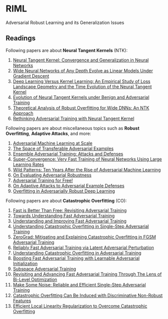 # RIML
Adversarial Robust Learning and its Generalization Issues 

## Readings
Following papers are about **Neural Tangent Kernels** (NTK):
1.  [Neural Tangent Kernel: Convergence and Generalization in Neural Networks](https://arxiv.org/abs/1806.07572)
2.  [Wide Neural Networks of Any Depth Evolve as Linear Models Under Gradient Descent](https://arxiv.org/abs/1902.06720)
3.  [Deep Learning Versus Kernel Learning: An Empirical Study of Loss Landscape Geometry and the Time Evolution of the Neural Tangent Kernel](https://arxiv.org/abs/2010.15110)
4.  [Evolution of Neural Tangent Kernels under Benign and Adversarial Training](https://arxiv.org/abs/2210.12030)
5.  [Theoretical Analysis of Robust Overfitting for Wide DNNs: An NTK Approach](https://arxiv.org/abs/2310.06112)
6.  [Rethinking Adversarial Training with Neural Tangent Kernel](https://arxiv.org/pdf/2312.02236)

Following papers are about miscellaneous topics such as **Robust Overfitting**, **Adaptive Attacks**, and more:
1.  [Adversarial Machine Learning at Scale](https://arxiv.org/abs/1611.01236)
2.  [The Space of Transferable Adversarial Examples](https://arxiv.org/abs/1704.03453)
3.  [Ensemble Adversarial Training: Attacks and Defenses](https://arxiv.org/abs/1705.07204)
4.  [Super-Convergence: Very Fast Training of Neural Networks Using Large Learning Rates](https://arxiv.org/abs/1708.07120)
5.  [Wild Patterns: Ten Years After the Rise of Adversarial Machine Learning](https://arxiv.org/abs/1712.03141)
6.  [On Evaluating Adversarial Robustness](https://arxiv.org/abs/1902.06705)
7.  [Adversarial Training for Free!](https://arxiv.org/abs/1904.12843)
8.  [On Adaptive Attacks to Adversarial Example Defenses](https://arxiv.org/pdf/2002.08347)
9.  [Overfitting in Adversarially Robust Deep Learning](https://arxiv.org/abs/2002.11569)

Following papers are about **Catastrophic Overfitting** (CO):

1.  [Fast is Better Than Free: Revisiting Adversarial Training](https://arxiv.org/abs/2001.03994)
2.  [Towards Understanding Fast Adversarial Training](https://arxiv.org/abs/2006.03089)
3.  [Understanding and Improving Fast Adversarial Training](https://arxiv.org/abs/2007.02617)
4.  [Understanding Catastrophic Overfitting in Single-Step Adversarial Training](https://arxiv.org/abs/2010.01799)
5.  [ZeroGrad: Mitigating and Explaining Catastrophic Overfitting in FGSM Adversarial Training](https://arxiv.org/abs/2103.15476)
6.  [Reliably Fast Adversarial Training via Latent Adversarial Perturbation](https://arxiv.org/abs/2104.01575)
7.  [Understanding Catastrophic Overfitting in Adversarial Training](https://arxiv.org/abs/2105.02942)
8.  [Boosting Fast Adversarial Training with Learnable Adversarial Initialization](https://arxiv.org/abs/2110.05007)
9.  [Subspace Adversarial Training](https://arxiv.org/abs/2111.12229)
10. [Revisiting and Advancing Fast Adversarial Training Through The Lens of Bi-Level Optimization](https://arxiv.org/abs/2112.12376)
11. [Make Some Noise: Reliable and Efficient Single-Step Adversarial Training](https://arxiv.org/abs/2202.01181)
12. [Catastrophic Overfitting Can Be Induced with Discriminative Non-Robust Features](https://arxiv.org/abs/2206.08242)
13. [Efficient Local Linearity Regularization to Overcome Catastrophic Overfitting](https://arxiv.org/abs/2401.11618)
